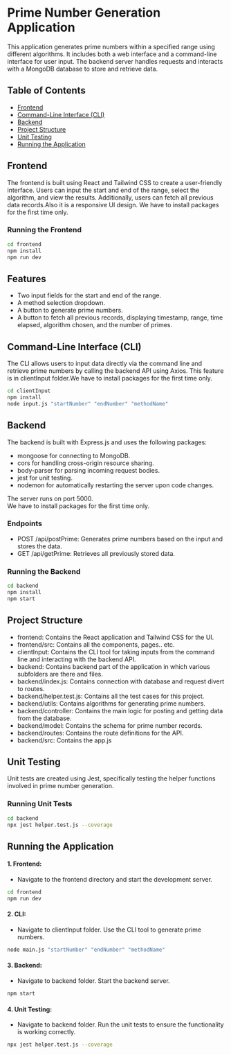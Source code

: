 # Prime Number Generation Application

This application generates prime numbers within a specified range using different algorithms. It includes both a web interface and a command-line interface for user input. The backend server handles requests and interacts with a MongoDB database to store and retrieve data.

## Table of Contents
- [Frontend](#frontend)
- [Command-Line Interface (CLI)](#command-line-interface-cli)
- [Backend](#backend)
- [Project Structure](#project-structure)
- [Unit Testing](#unit-testing)
- [Running the Application](#running-the-application)

## Frontend

The frontend is built using React and Tailwind CSS to create a user-friendly interface. Users can input the start and end of the range, select the algorithm, and view the results. Additionally, users can fetch all previous data records.Also it is a responsive UI design. We have to install packages for the first time only.

### Running the Frontend
```bash
cd frontend
npm install
npm run dev
```

## Features
- Two input fields for the start and end of the range.
- A method selection dropdown.
- A button to generate prime numbers.
- A button to fetch all previous records, displaying timestamp, range, time elapsed, algorithm chosen, and the number of primes.

## Command-Line Interface (CLI)
The CLI allows users to input data directly via the command line and retrieve prime numbers by calling the backend API using Axios. This feature is in clientInput folder.We have to install packages for the first time only.
```bash
cd clientInput
npm install
node input.js "startNumber" "endNumber" "methodName"
```

## Backend
The backend is built with Express.js and uses the following packages:
- mongoose for connecting to MongoDB.
- cors for handling cross-origin resource sharing.
- body-parser for parsing incoming request bodies.
- jest for unit testing.
- nodemon for automatically restarting the server upon code changes.
  
The server runs on port 5000.<br>
We have to install packages for the first time only.

### Endpoints
- POST /api/postPrime: Generates prime numbers based on the input and stores the data.
- GET /api/getPrime: Retrieves all previously stored data.

### Running the Backend
```bash
cd backend
npm install
npm start
```

## Project Structure
- frontend: Contains the React application and Tailwind CSS for the UI.
- frontend/src: Contains all the components, pages.. etc.
- clientInput: Contains the CLI tool for taking inputs from the command line and interacting with the backend API.
- backend: Contains backend part of the application in which various subfolders are there and files.
- backend/index.js: Contains connection with database and request divert to routes.
- backend/helper.test.js: Contains all  the test cases for this project. 
- backend/utils: Contains algorithms for generating prime numbers.
- backend/controller: Contains the main logic for posting and getting data from the database.
- backend/model: Contains the schema for prime number records.
- backend/routes: Contains the route definitions for the API.
- backend/src: Contains the app.js 

## Unit Testing
Unit tests are created using Jest, specifically testing the helper functions involved in prime number generation.

### Running Unit Tests
```bash
cd backend
npx jest helper.test.js --coverage
```

## Running the Application
#### 1. Frontend:<br>
- Navigate to the frontend directory and start the development server.
```bash
cd frontend
npm run dev
```

#### 2. CLI:<br>
- Navigate to clientInput folder. Use the CLI tool to generate prime numbers.
```bash
node main.js "startNumber" "endNumber" "methodName"
```

#### 3. Backend:<br>
- Navigate to backend folder. Start the backend server.
```bash
npm start
```

#### 4. Unit Testing:<br>
- Navigate to backend folder. Run the unit tests to ensure the functionality is working correctly.
```bash
npx jest helper.test.js --coverage
```
